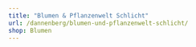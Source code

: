 ```yaml
---
title: "Blumen & Pflanzenwelt Schlicht"
url: /dannenberg/blumen-und-pflanzenwelt-schlicht/
shop: Blumen
---
```

